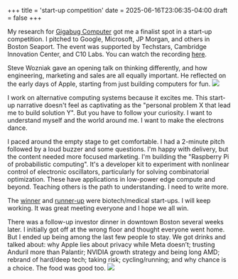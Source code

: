 +++
title = 'start-up competition'
date = 2025-06-16T23:06:35-04:00
draft = false
+++

My research for [Gigabug Computer](https://gigabug.org) got me a finalist spot in a start-up competition. I pitched to Google, Microsoft, JP Morgan, and others in Boston Seaport. The event was supported by Techstars, Cambridge Innovation Center, and C10 Labs. You can watch the recording [here](https://youtu.be/yCqSLNLGASg).

Steve Wozniak gave an opening talk on thinking differently, and how engineering, marketing and sales are all equally important. He reflected on the early days of Apple, starting from just building computers for fun.
![](/wozniak.png)

I work on alternative computing systems because it excites me. This start-up narrative doesn't feel as captivating as the "personal problem X that lead me to build solution Y". But you have to follow your curiosity. I want to understand myself and the world around me. I want to make the electrons dance.

I paced around the empty stage to get comfortable. I had a 2-minute pitch followed by a loud buzzer and some questions. I'm happy with delivery, but the content needed more focused marketing. I'm building the "Raspberry Pi of probabilistic computing". It's a developer kit to experiment with nonlinear control of electronic oscillators, particularly for solving combinatorial optimization. These have applications in low-power edge compute and beyond. Teaching others is the path to understanding. I need to write more.

The [winner](https://www.neoclease.ai) and [runner-up](https://xtory.ai) were biotech/medical start-ups. I will keep working. It was great meeting everyone and I hope we all win.

There was a follow-up investor dinner in downtown Boston several weeks later. I initially got off at the wrong floor and thought everyone went home. But I ended up being among the last few people to stay. We got drinks and talked about: why Apple lies about privacy while Meta doesn’t; trusting Anduril more than Palantir; NVIDIA growth strategy and being long AMD; rebrand of hard/deep tech; taking risk; cycling/running; and why chance is a choice. The food was good too.
![](/dinner.png)